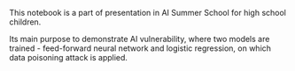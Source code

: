 This notebook is a part of presentation in AI Summer School for high school children.

Its main purpose to demonstrate AI vulnerability, where two models are trained - feed-forward neural network and logistic regression, on which data poisoning attack is applied.  
